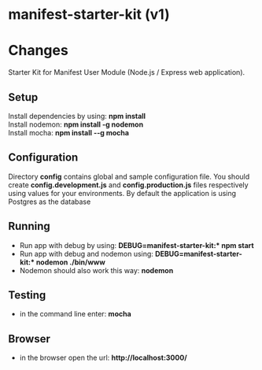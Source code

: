 # manifest-starter-kit (v1)
# Changes
Starter Kit for Manifest User Module (Node.js / Express web application).

Setup
----------
Install dependencies by using: **npm install**  
Install nodemon: **npm install -g nodemon**  
Install mocha: **npm install --g mocha**

Configuration
----------
Directory **config** contains global and sample configuration file. You should create
**config.development.js** and **config.production.js** files respectively using values for your environments.
By default the application is using Postgres as the database 

Running
----------
+ Run app with debug by using: **DEBUG=manifest-starter-kit:\* npm start**
+ Run app with debug and nodemon using: **DEBUG=manifest-starter-kit:\* nodemon ./bin/www**
+ Nodemon should also work this way: **nodemon**

Testing
----------
+ in the command line enter: **mocha**

Browser
----------
+ in the browser open the url: **http://localhost:3000/**

